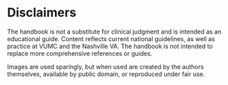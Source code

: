 # Disclaimers

The handbook is not a substitute for clinical judgment and is intended
as an educational guide. Content reflects current national guidelines,
as well as practice at VUMC and the Nashville VA. The handbook is not
intended to replace more comprehensive references or guides.

Images are used sparingly, but when used are created by the
authors themselves, available by public domain, or reproduced under fair
use.
